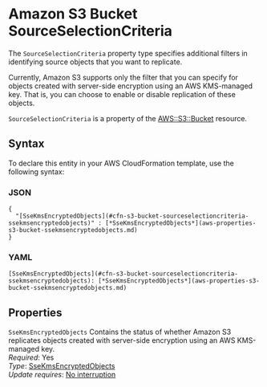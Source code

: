 # Amazon S3 Bucket SourceSelectionCriteria<a name="aws-properties-s3-bucket-sourceselectioncriteria"></a>

<a name="aws-properties-s3-bucket-sourceselectioncriteria-description"></a>The `SourceSelectionCriteria` property type specifies additional filters in identifying source objects that you want to replicate\.

Currently, Amazon S3 supports only the filter that you can specify for objects created with server\-side encryption using an AWS KMS\-managed key\. That is, you can choose to enable or disable replication of these objects\.

<a name="aws-properties-s3-bucket-sourceselectioncriteria-inheritance"></a> `SourceSelectionCriteria` is a property of the [AWS::S3::Bucket](aws-properties-s3-bucket.md) resource\.

## Syntax<a name="aws-properties-s3-bucket-sourceselectioncriteria-syntax"></a>

To declare this entity in your AWS CloudFormation template, use the following syntax:

### JSON<a name="aws-properties-s3-bucket-sourceselectioncriteria-syntax.json"></a>

```
{
  "[SseKmsEncryptedObjects](#cfn-s3-bucket-sourceselectioncriteria-ssekmsencryptedobjects)" : [*SseKmsEncryptedObjects*](aws-properties-s3-bucket-ssekmsencryptedobjects.md)
}
```

### YAML<a name="aws-properties-s3-bucket-sourceselectioncriteria-syntax.yaml"></a>

```
[SseKmsEncryptedObjects](#cfn-s3-bucket-sourceselectioncriteria-ssekmsencryptedobjects): [*SseKmsEncryptedObjects*](aws-properties-s3-bucket-ssekmsencryptedobjects.md)
```

## Properties<a name="aws-properties-s3-bucket-sourceselectioncriteria-properties"></a>

`SseKmsEncryptedObjects`  <a name="cfn-s3-bucket-sourceselectioncriteria-ssekmsencryptedobjects"></a>
Contains the status of whether Amazon S3 replicates objects created with server\-side encryption using an AWS KMS\-managed key\.  
 *Required*: Yes  
 *Type*: [SseKmsEncryptedObjects](aws-properties-s3-bucket-ssekmsencryptedobjects.md)  
 *Update requires*: [No interruption](using-cfn-updating-stacks-update-behaviors.md#update-no-interrupt) 